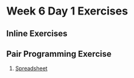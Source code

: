 # Week 6 Day 1 Exercises

## Inline Exercises

## Pair Programming Exercise

1. [Spreadsheet](spreadsheet.md)

